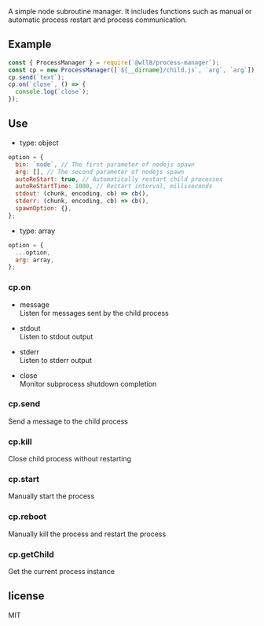 A simple node subroutine manager. It includes functions such as manual or automatic process restart and process communication.

## Example

```js
const { ProcessManager } = require(`@wll8/process-manager`);
const cp = new ProcessManager([`${__dirname}/child.js`, `arg`, `arg`]);
cp.send(`text`);
cp.on(`close`, () => {
  console.log(`close`);
});
```

## Use

- type: object

```js
option = {
  bin: `node`, // The first parameter of nodejs spawn
  arg: [], // The second parameter of nodejs spawn
  autoReStart: true, // Automatically restart child processes
  autoReStartTime: 1000, // Restart interval, milliseconds
  stdout: (chunk, encoding, cb) => cb(),
  stderr: (chunk, encoding, cb) => cb(),
  spawnOption: {},
};
```

- type: array

```js
option = {
  ...option,
  arg: array,
};
```

### cp.on

- message  
  Listen for messages sent by the child process

- stdout  
  Listen to stdout output

- stderr  
  Listen to stderr output

- close  
  Monitor subprocess shutdown completion

### cp.send

Send a message to the child process

### cp.kill

Close child process without restarting

### cp.start

Manually start the process

### cp.reboot

Manually kill the process and restart the process

### cp.getChild

Get the current process instance

## license

MIT
